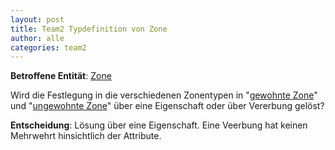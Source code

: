 ```yaml
---
layout: post
title: Team2 Typdefinition von Zone
author: alle
categories: team2
---
```


**Betroffene Entität**: [Zone](https://fae.archi-lab.io/glossary/2019/11/15/Glossary-Zone.html)

Wird die Festlegung in die verschiedenen Zonentypen in "[gewohnte Zone](https://fae.archi-lab.io/glossary/2019/12/02/Glossary-ungewohnte-Zone.html)" und "[ungewohnte Zone](https://fae.archi-lab.io/glossary/2019/12/02/Glossary-ungewohnte-Zone.html)" über eine Eigenschaft oder über Vererbung gelöst? 

**Entscheidung**: Lösung über eine Eigenschaft. Eine Veerbung hat keinen Mehrwehrt hinsichtlich der Attribute.
